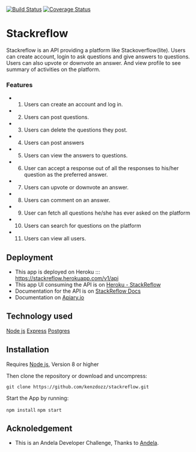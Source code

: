 [![Build Status](https://travis-ci.org/kenzdozz/stackreflow.svg?branch=master)](https://travis-ci.org/kenzdozz/stackreflow) [![Coverage Status](https://coveralls.io/repos/github/kenzdozz/stackreflow/badge.svg?branch=develop)](https://coveralls.io/github/kenzdozz/stackreflow?branch=develop)

# Stackreflow

Stackreflow is an API providing a platform like Stackoverflow(lite). 
Users can create account, login to ask questions and give answers to questions.
Users can also upvote or downvote an answer. 
And view profile to see summary of activities on the platform.

### Features
* 1. Users can create an account and log in.
* 2. Users can post questions.
* 3. Users can delete the questions they post.
* 4. Users can post answers
* 5. Users can view the answers to questions.
* 6. User can accept a response out of all the responses to his/her question as the preferred answer.
* 7. Users can upvote or downvote an answer.
* 8. Users can comment on an answer.
* 9. User can fetch all questions he/she has ever asked on the platform
* 10. Users can search for questions on the platform
* 11. Users can view all users.

## Deployment
* This app is deployed on Heroku ::: https://stackreflow.herokuapp.com/v1/api
* This app UI consuming the API is on [Heroku - StackReflow](https://stackreflow.herokuapp.com)
* Documentation for the API is on [StackReflow Docs](https://stackreflow.herokuapp.com)
* Documentation on [Apiary.io](https://stackreflow.docs.apiary.io)

## Technology used
[Node js](https://nodejs.org/en/)
[Express](https://expressjs.com/)
[Postgres](https://www.postgresql.org)

## Installation
Requires [Node js](https://nodejs.org/en/), Version 8 or higher

Then clone the repository or download and uncompress:

`git clone https://github.com/kenzdozz/stackreflow.git`

Start the App by running:

`npm install`
`npm start`

## Acknoledgement
* This is an Andela Developer Challenge, Thanks to [Andela](https://andela.com).
